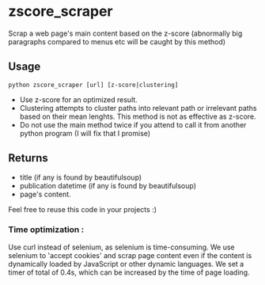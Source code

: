# zscore_scraper
Scrap a web page's main content based on the z-score (abnormally big paragraphs compared to menus etc will be caught by this method)

## Usage
```python zscore_scraper [url] [z-score|clustering]```
- Use z-score for an optimized result.
- Clustering attempts to cluster paths into relevant path or irrelevant paths based on their mean lenghts. This method is not as effective as z-score.
- Do not use the main method twice if you attend to call it from another python program (I will fix that I promise)

## Returns
- title (if any is found by beautifulsoup)
- publication datetime (if any is found by beautifulsoup)
- page's content.

Feel free to reuse this code in your projects :)

### Time optimization :
Use curl instead of selenium, as selenium is time-consuming. We use selenium to 'accept cookies' and scrap page content even if the content is dynamically loaded by JavaScript or other dynamic languages. We set a timer of total of 0.4s, which can be increased by the time of page loading.
